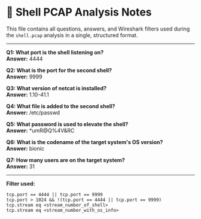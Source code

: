 # 📝 Shell PCAP Analysis Notes

This file contains all questions, answers, and Wireshark filters used during the `shell.pcap` analysis in a single, structured format.

---

**Q1: What port is the shell listening on?**  
**Answer:** 4444  

**Q2: What is the port for the second shell?**  
**Answer:** 9999  

**Q3: What version of netcat is installed?**  
**Answer:** 1.10-41.1  

**Q4: What file is added to the second shell?**  
**Answer:** /etc/passwd  

**Q5: What password is used to elevate the shell?**  
**Answer:** *umR@Q%4V&RC  

**Q6: What is the codename of the target system's OS version?**  
**Answer:** bionic  

**Q7: How many users are on the target system?**  
**Answer:** 31  

---

**Filter used:**  
```wireshark
tcp.port == 4444 || tcp.port == 9999
tcp.port > 1024 && !(tcp.port == 4444 || tcp.port == 9999)
tcp.stream eq <stream_number_of_shell>
tcp.stream eq <stream_number_with_os_info>
